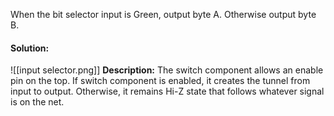 When the bit selector input is Green, output byte A. Otherwise output byte B. 

#### Solution:
![[input selector.png]]
**Description:**
The switch component allows an enable pin on the top. If switch component is enabled, it creates the tunnel from input to output. Otherwise, it remains Hi-Z state that follows whatever signal is on the net. 

